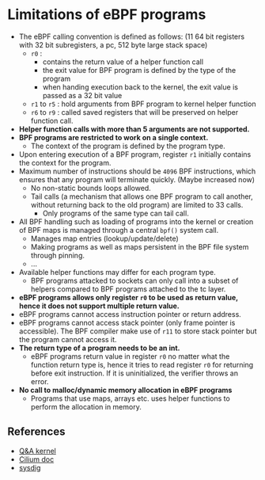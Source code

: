 # Limitations of eBPF programs

- The eBPF calling convention is defined as follows: (11 64 bit registers with 32 bit subregisters, a pc, 512 byte large stack space)
    - ```r0``` :
       + contains the return value of a helper function call
       + the exit value for BPF program is defined by the type of the program
       + when handing execution back to the kernel, the exit value is passed as a 32 bit value
    - ```r1``` to ```r5``` : hold arguments from BPF program to kernel helper function
    - ```r6``` to ```r9``` : called saved registers that will be preserved on helper function call.
- **Helper function calls with more than 5 arguments are not supported.**
- **BPF programs are restricted to work on a single context.**
    + The context of the program is defined by the program type.
- Upon entering execution of a BPF program, register ```r1``` initially contains the context for the program.
- Maximum number of instructions should be ```4096``` BPF instructions, which ensures that any program will terminate quickly. (Maybe increased now)
    + No non-static bounds loops allowed.
    + Tail calls (a mechanism that allows one BPF program to call another, without returning back to the old program) are limited to 33 calls.
        + Only programs of the same type can tail call.
- All BPF handling such as loading of programs into the kernel or creation of BPF maps is managed through a central ```bpf()``` system call.
    + Manages map entries (lookup/update/delete)
    + Making programs as well as maps persistent in the BPF file system through pinning.
    + ...
-  Available helper functions may differ for each program type.
    + BPF programs attacked to sockets can only call into a subset of helpers compared to BPF programs attached to the tc layer.
- **eBPF programs allows only register ```r0``` to be used as return value, hence it does not support multiple return value.**
- eBPF programs cannot access instruction pointer or return address.
- eBPF programs cannot access stack pointer (only frame pointer is accessible). The BPF compiler make use of ```r11``` to store stack pointer but the program cannot access it.
- **The return type of a program needs to be an int.**
    + eBPF programs return value in register ```r0``` no matter what the function return type is, hence it tries to read register ```r0``` for 
      returning before exit instruction. If it is uninitialized, the verifier throws an error.
- **No call to malloc/dynamic memory allocation in eBPF programs**
    + Programs that use maps, arrays etc. uses helper functions to perform the allocation in memory. 

## References
- [Q&A kernel](https://git.kernel.org/pub/scm/linux/kernel/git/torvalds/linux.git/tree/Documentation/bpf/bpf_design_QA.rst)
- [Cilium doc](https://docs.cilium.io/en/latest/bpf/architecture/)
- [sysdig](https://sysdig.com/blog/the-art-of-writing-ebpf-programs-a-primer/)
